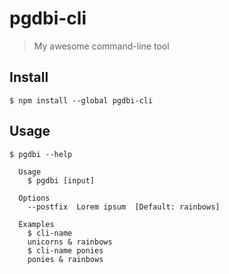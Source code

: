 
# pgdbi-cli

> My awesome command-line tool


## Install

```
$ npm install --global pgdbi-cli
```


## Usage

```
$ pgdbi --help

  Usage
    $ pgdbi [input]

  Options
    --postfix  Lorem ipsum  [Default: rainbows]

  Examples
    $ cli-name
    unicorns & rainbows
    $ cli-name ponies
    ponies & rainbows
```

